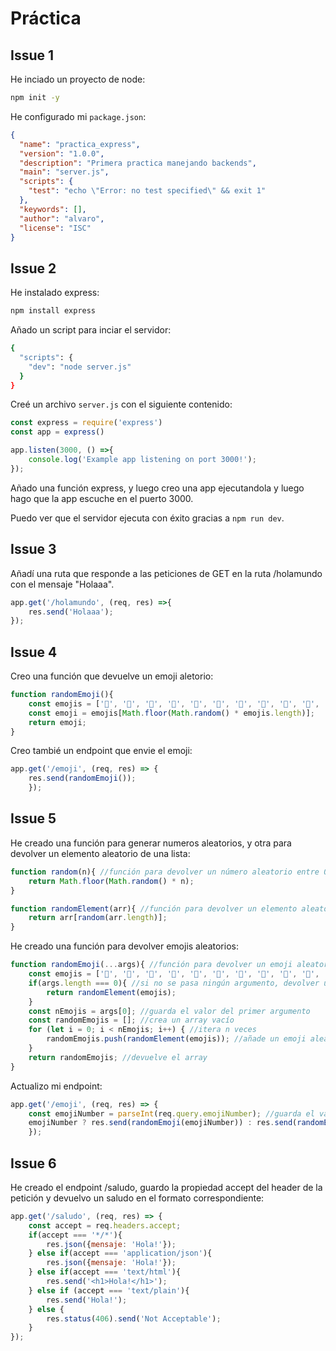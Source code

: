 # Práctica

## Issue 1

He inciado un proyecto de node:

```bash
npm init -y
```

He configurado mi `package.json`:

```json
{
  "name": "practica_express",
  "version": "1.0.0",
  "description": "Primera practica manejando backends",
  "main": "server.js",
  "scripts": {
    "test": "echo \"Error: no test specified\" && exit 1"
  },
  "keywords": [],
  "author": "alvaro",
  "license": "ISC"
}
```

## Issue 2

He instalado express:

```bash
npm install express
```

Añado un script para inciar el servidor:

```bash
{
  "scripts": {
    "dev": "node server.js"
  }
}
```

Creé un archivo `server.js` con el siguiente contenido:

```js
const express = require('express')
const app = express()

app.listen(3000, () =>{
    console.log('Example app listening on port 3000!');
});
```

Añado una función express, y luego creo una app ejecutandola y luego hago que la app escuche en el puerto 3000.

Puedo ver que el servidor ejecuta con éxito gracias a `npm run dev`.

## Issue 3

Añadí una ruta que responde a las peticiones de GET en la ruta /holamundo con el mensaje "Holaaa".

```js
app.get('/holamundo', (req, res) =>{
    res.send('Holaaa');
});
```

## Issue 4

Creo una función que devuelve un emoji aletorio:

```js
function randomEmoji(){
    const emojis = ['🍇', '🍈', '🍉', '🍊', '🍋', '🍌', '🍍', '🍎', '🍏', '🍐', '🍑', '🍒', '🍓', '🥝', '🍅', '🥥', '🥑', '🍆', '🥔', '🥕']
    const emoji = emojis[Math.floor(Math.random() * emojis.length)];
    return emoji;
}
```

Creo tambié un endpoint que envie el emoji:

```js
app.get('/emoji', (req, res) => {
    res.send(randomEmoji());
    });
```

## Issue 5

He creado una función para generar numeros aleatorios, y otra para devolver un elemento aleatorio de una lista:

```js
function random(n){ //función para devolver un número aleatorio entre 0 y n
    return Math.floor(Math.random() * n);
}

function randomElement(arr){ //función para devolver un elemento aleatorio de un array
    return arr[random(arr.length)];
}
```
He creado una función para devolver emojis aleatorios:

```js
function randomEmoji(...args){ //función para devolver un emoji aleatorio o n emojis aleatorios
    const emojis = ['🍇', '🍈', '🍉', '🍊', '🍋', '🍌', '🍍', '🍎', '🍏', '🍐', '🍑', '🍒', '🍓', '🥝', '🍅', '🥥', '🥑', '🍆', '🥔', '🥕']
    if(args.length === 0){ //si no se pasa ningún argumento, devolver un emoji aleatorio
        return randomElement(emojis);
    }
    const nEmojis = args[0]; //guarda el valor del primer argumento
    const randomEmojis = []; //crea un array vacío
    for (let i = 0; i < nEmojis; i++) { //itera n veces
        randomEmojis.push(randomElement(emojis)); //añade un emoji aleatorio al array
    }
    return randomEmojis; //devuelve el array
}
```
Actualizo mi endpoint:

```js
app.get('/emoji', (req, res) => {
    const emojiNumber = parseInt(req.query.emojiNumber); //guarda el valor del query parameter emojiNumber y conviertelo a entero
    emojiNumber ? res.send(randomEmoji(emojiNumber)) : res.send(randomEmoji()); //si emojiNumber existe, devuelve n emojis, si no, devuelve 1 emoji
    });
```
## Issue 6

He creado el endpoint /saludo, guardo la propiedad accept del header de la petición y devuelvo un saludo en el formato correspondiente:

```js
app.get('/saludo', (req, res) => {
    const accept = req.headers.accept;
    if(accept === '*/*'){
        res.json({mensaje: 'Hola!'});
    } else if(accept === 'application/json'){
        res.json({mensaje: 'Hola!'});
    } else if(accept === 'text/html'){
        res.send('<h1>Hola!</h1>');
    } else if (accept === 'text/plain'){
        res.send('Hola!');
    } else {
        res.status(406).send('Not Acceptable');
    }
});
```
